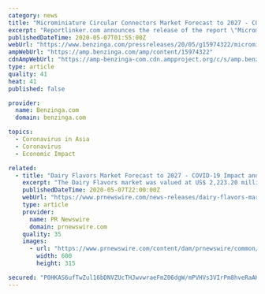 ```yaml
---
category: news
title: "Microminiature Circular Connectors Market Forecast to 2027 - COVID-19 Impact and Global Analysis by Type ; Application"
excerpt: "Reportlinker.com announces the release of the report \"Microminiature Circular Connectors Market Forecast to 2027 -"
publishedDateTime: 2020-05-07T01:55:00Z
webUrl: "https://www.benzinga.com/pressreleases/20/05/g15974322/microminiature-circular-connectors-market-forecast-to-2027-covid-19-impact-and-global-analysis-by-"
ampWebUrl: "https://amp.benzinga.com/amp/content/15974322"
cdnAmpWebUrl: "https://amp-benzinga-com.cdn.ampproject.org/c/s/amp.benzinga.com/amp/content/15974322"
type: article
quality: 41
heat: 41
published: false

provider:
  name: Benzinga.com
  domain: benzinga.com

topics:
  - Coronavirus in Asia
  - Coronavirus
  - Economic Impact

related:
  - title: "Dairy Flavors Market Forecast to 2027 - COVID-19 Impact and Global Analysis by Flavor Type ; Form ; Application"
    excerpt: "The Dairy Flavors market was valued at US$ 2,223.20 million in 2018 and is projected to reach US$ 3,547.79 million by 2027; it is expected"
    publishedDateTime: 2020-05-07T22:00:00Z
    webUrl: "https://www.prnewswire.com/news-releases/dairy-flavors-market-forecast-to-2027---covid-19-impact-and-global-analysis-by-flavor-type--form--application-301055386.html"
    type: article
    provider:
      name: PR Newswire
      domain: prnewswire.com
    quality: 35
    images:
      - url: "https://www.prnewswire.com/content/dam/prnewswire/common/prn_facebook_sharing_logo.jpg"
        width: 600
        height: 315

secured: "P0HKAS6ufTwZul16bDNVZUcTHJwvwraeFmZ06dgW/mPVHVs3VIrPm8hveRaAKf0AiSjTnnlvKm99g/J+hj1GTpM9wbCu/geQOFAF95YP32MF/s6AgR2hFwDT94QKvQoA8d+tH/CXdqp5qxXn52NL3O5o5AABJeHLcavvKS1LiYdu2NUcUqLfbXd4YwR9pIaOsjbWpnixcdEq0P8Gfrv1WZEc+PyBtmwUe7Ek7P5wLcECLS542N11/KHAvgdbTVWJhn6ZS/y0l+iLgh4N2F1qIyYv1G1xKDyP1FWE6ZwONfu+6sIy47kyf6DQHnlWmTVY;QINYxcsngiXwry3zbCKDyg=="
---
```


